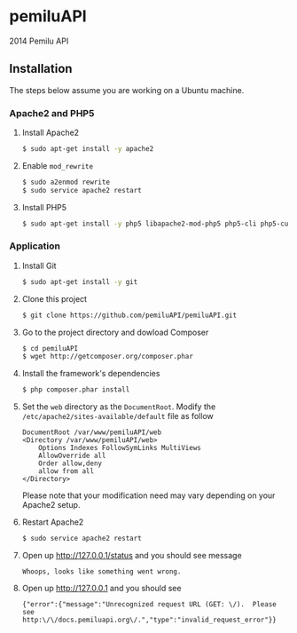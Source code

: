 # pemiluAPI

2014 Pemilu API

## Installation

The steps below assume you are working on a Ubuntu machine.

### Apache2 and PHP5

1. Install Apache2

    ```bash
	$ sudo apt-get install -y apache2	
	```
1. Enable `mod_rewrite`

	```bash
	$ sudo a2enmod rewrite
	$ sudo service apache2 restart
	```

1. Install PHP5

    ```bash
    $ sudo apt-get install -y php5 libapache2-mod-php5 php5-cli php5-curl
    ```

### Application

1. Install Git

	```bash
	$ sudo apt-get install -y git
	```

1. Clone this project

	```bash
	$ git clone https://github.com/pemiluAPI/pemiluAPI.git
	```

1. Go to the project directory and dowload Composer

    ```bash
    $ cd pemiluAPI
    $ wget http://getcomposer.org/composer.phar
    ```
1. Install the framework's dependencies

    ```bash
    $ php composer.phar install        
    ```
1. Set the `web` directory as the `DocumentRoot`. Modify the `/etc/apache2/sites-available/default` file as follow

	```
	DocumentRoot /var/www/pemiluAPI/web
	<Directory /var/www/pemiluAPI/web>
        Options Indexes FollowSymLinks MultiViews
        AllowOverride all
        Order allow,deny
        allow from all
    </Directory>
	```
	
	Please note that your modification need may vary depending on your Apache2 setup.

1. Restart Apache2

	```bash
	$ sudo service apache2 restart
	```

1. Open up http://127.0.0.1/status and you should see message 

	```
	Whoops, looks like something went wrong.
	```

1. Open up http://127.0.0.1 and you should see

	```
	{"error":{"message":"Unrecognized request URL (GET: \/).  Please see http:\/\/docs.pemiluapi.org\/.","type":"invalid_request_error"}}
	```